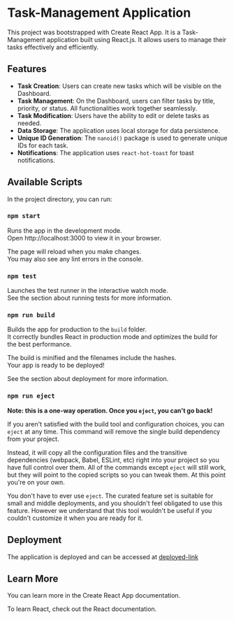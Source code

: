 
# Task-Management Application

This project was bootstrapped with Create React App. It is a Task-Management application built using React.js. It allows users to manage their tasks effectively and efficiently.

## Features

- **Task Creation**: Users can create new tasks which will be visible on the Dashboard.
- **Task Management**: On the Dashboard, users can filter tasks by title, priority, or status. All functionalities work together seamlessly.
- **Task Modification**: Users have the ability to edit or delete tasks as needed.
- **Data Storage**: The application uses local storage for data persistence.
- **Unique ID Generation**: The `nanoid()` package is used to generate unique IDs for each task.
- **Notifications**: The application uses `react-hot-toast` for toast notifications.

## Available Scripts

In the project directory, you can run:

### `npm start`

Runs the app in the development mode.\
Open http://localhost:3000 to view it in your browser.

The page will reload when you make changes.\
You may also see any lint errors in the console.

### `npm test`

Launches the test runner in the interactive watch mode.\
See the section about running tests for more information.

### `npm run build`

Builds the app for production to the `build` folder.\
It correctly bundles React in production mode and optimizes the build for the best performance.

The build is minified and the filenames include the hashes.\
Your app is ready to be deployed!

See the section about deployment for more information.

### `npm run eject`

**Note: this is a one-way operation. Once you `eject`, you can't go back!**

If you aren't satisfied with the build tool and configuration choices, you can `eject` at any time. This command will remove the single build dependency from your project.

Instead, it will copy all the configuration files and the transitive dependencies (webpack, Babel, ESLint, etc) right into your project so you have full control over them. All of the commands except `eject` will still work, but they will point to the copied scripts so you can tweak them. At this point you're on your own.

You don't have to ever use `eject`. The curated feature set is suitable for small and middle deployments, and you shouldn't feel obligated to use this feature. However we understand that this tool wouldn't be useful if you couldn't customize it when you are ready for it.

## Deployment

The application is deployed and can be accessed at [deployed-link](task-management-app-elitefit.vercel.app)

## Learn More

You can learn more in the Create React App documentation.

To learn React, check out the React documentation.

